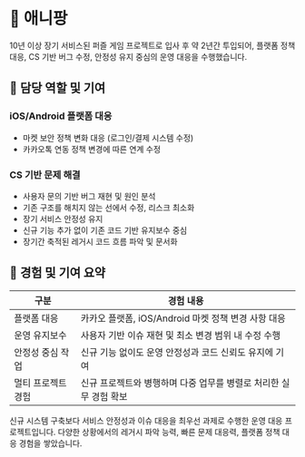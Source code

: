 # 🐰 애니팡
10년 이상 장기 서비스된 퍼즐 게임 프로젝트로 입사 후 약 2년간 투입되어,
플랫폼 정책 대응, CS 기반 버그 수정, 안정성 유지 중심의 운영 대응을 수행했습니다.

## 💬 담당 역할 및 기여

### iOS/Android 플랫폼 대응
- 마켓 보안 정책 변화 대응 (로그인/결제 시스템 수정)
- 카카오톡 연동 정책 변경에 따른 연계 수정
  
### CS 기반 문제 해결
- 사용자 문의 기반 버그 재현 및 원인 분석
- 기존 구조를 해치지 않는 선에서 수정, 리스크 최소화
- 장기 서비스 안정성 유지
- 신규 기능 추가 없이 기존 코드 기반 유지보수 중심
- 장기간 축적된 레거시 코드 흐름 파악 및 문서화

## 📌 경험 및 기여 요약
| 구분         | 경험 내용                                 |
| ---------- | ------------------------------------- |
| 플랫폼 대응     | 카카오 플랫폼, iOS/Android 마켓 정책 변경 사항 대응   |
| 운영 유지보수    | 사용자 기반 이슈 재현 및 최소 변경 범위 내 수정 수행       |
| 안정성 중심 작업  | 신규 기능 없이도 운영 안정성과 코드 신뢰도 유지에 기여       |
| 멀티 프로젝트 경험 | 신규 프로젝트와 병행하며 다중 업무를 병렬로 처리한 실무 경험 확보 |


신규 시스템 구축보다
서비스 안정성과 이슈 대응을 최우선 과제로 수행한 운영 대응 프로젝트입니다.
다양한 상황에서의 레거시 파악 능력, 빠른 문제 대응력, 플랫폼 정책 대응 경험을 쌓았습니다.
